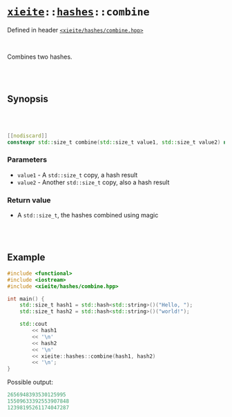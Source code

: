 # [`xieite`](../../README.md)`::`[`hashes`](../../docs/hashes.md)`::combine`
Defined in header [`<xieite/hashes/combine.hpp>`](../../include/xieite/hashes/combine.hpp)

<br/>

Combines two hashes.

<br/><br/>

## Synopsis

<br/><br/>

```cpp
[[nodiscard]]
constexpr std::size_t combine(std::size_t value1, std::size_t value2) noexcept;
```
### Parameters
- `value1` - A `std::size_t` copy, a hash result
- `value2` - Another `std::size_t` copy, also a hash result
### Return value
- A `std::size_t`, the hashes combined using magic

<br/><br/>

## Example
```cpp
#include <functional>
#include <iostream>
#include <xieite/hashes/combine.hpp>

int main() {
	std::size_t hash1 = std::hash<std::string>()("Hello, ");
	std::size_t hash2 = std::hash<std::string>()("world!");

	std::cout
		<< hash1
		<< '\n'
		<< hash2
		<< '\n'
		<< xieite::hashes::combine(hash1, hash2)
		<< '\n';
}
```
Possible output:
```cpp
2656948393530125995
15509633392553907848
12398195261174047287
```
